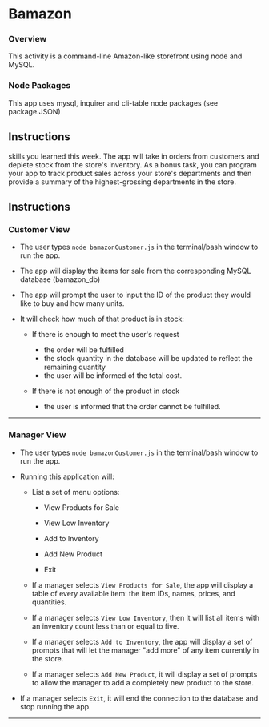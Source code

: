 # Bamazon

### Overview

This activity is a command-line Amazon-like storefront using node and MySQL.

### Node Packages

This app uses mysql, inquirer and cli-table node packages (see package.JSON)

## Instructions

skills you learned this week. The app will take in orders from customers and deplete stock from the store's inventory. As a bonus task, you can program your app to track product sales across your store's departments and then provide a summary of the highest-grossing departments in the store.


## Instructions

### Customer View

* The user types `node bamazonCustomer.js` in the terminal/bash window to run the app.

* The app will display the items for sale from the corresponding MySQL database (bamazon_db)

* The app will prompt the user to input the ID of the product they would like to buy and how many units.

* It will check how much of that product is in stock:

	* If there is enough to meet the user's request
		* the order will be fulfilled
		* the stock quantity in the database will be updated to reflect the remaining quantity
		* the user will be informed of the total cost.

	* If there is not enough of the product in stock
		* the user is informed that the order cannot be fulfilled.

- - -

### Manager View

* The user types `node bamazonCustomer.js` in the terminal/bash window to run the app.

* Running this application will:

  * List a set of menu options:

    * View Products for Sale
    
    * View Low Inventory
    
    * Add to Inventory
    
    * Add New Product
    
    * Exit

  * If a manager selects `View Products for Sale`, the app will display a table of every available item: the item IDs, names, prices, and quantities.

  * If a manager selects `View Low Inventory`, then it will list all items with an inventory count less than or equal to five.

  * If a manager selects `Add to Inventory`, the app will display a set of prompts that will let the manager "add more" of any item currently in the store.

  * If a manager selects `Add New Product`, it will display a set of prompts to allow the manager to add a completely new product to the store.

* If a manager selects `Exit`, it will end the connection to the database and stop running the app.
- - -
